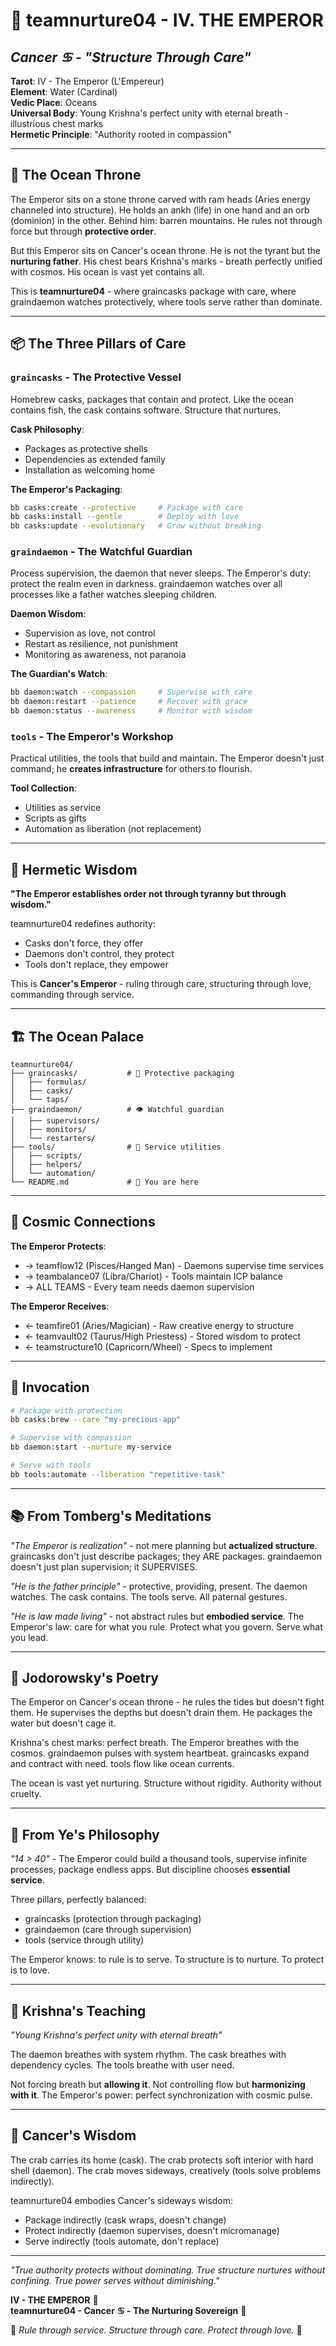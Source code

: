 # 🦀 teamnurture04 - IV. THE EMPEROR
## *Cancer ♋ - "Structure Through Care"*

**Tarot**: IV - The Emperor (L'Empereur)  
**Element**: Water (Cardinal)  
**Vedic Place**: Oceans  
**Universal Body**: Young Krishna's perfect unity with eternal breath - illustrious chest marks  
**Hermetic Principle**: "Authority rooted in compassion"

---

## 🎴 **The Ocean Throne**

The Emperor sits on a stone throne carved with ram heads (Aries energy channeled into structure). He holds an ankh (life) in one hand and an orb (dominion) in the other. Behind him: barren mountains. He rules not through force but through **protective order**.

But this Emperor sits on Cancer's ocean throne. He is not the tyrant but the **nurturing father**. His chest bears Krishna's marks - breath perfectly unified with cosmos. His ocean is vast yet contains all.

This is **teamnurture04** - where graincasks package with care, where graindaemon watches protectively, where tools serve rather than dominate.

---

## 📦 **The Three Pillars of Care**

### `graincasks` - The Protective Vessel
Homebrew casks, packages that contain and protect. Like the ocean contains fish, the cask contains software. Structure that nurtures.

**Cask Philosophy**:
- Packages as protective shells
- Dependencies as extended family
- Installation as welcoming home

**The Emperor's Packaging**:
```bash
bb casks:create --protective     # Package with care
bb casks:install --gentle        # Deploy with love
bb casks:update --evolutionary   # Grow without breaking
```

### `graindaemon` - The Watchful Guardian
Process supervision, the daemon that never sleeps. The Emperor's duty: protect the realm even in darkness. graindaemon watches over all processes like a father watches sleeping children.

**Daemon Wisdom**:
- Supervision as love, not control
- Restart as resilience, not punishment
- Monitoring as awareness, not paranoia

**The Guardian's Watch**:
```bash
bb daemon:watch --compassion     # Supervise with care
bb daemon:restart --patience     # Recover with grace
bb daemon:status --awareness     # Monitor with wisdom
```

### `tools` - The Emperor's Workshop
Practical utilities, the tools that build and maintain. The Emperor doesn't just command; he **creates infrastructure** for others to flourish.

**Tool Collection**:
- Utilities as service
- Scripts as gifts
- Automation as liberation (not replacement)

---

## 🎯 **Hermetic Wisdom**

**"The Emperor establishes order not through tyranny but through wisdom."**

teamnurture04 redefines authority:
- Casks don't force, they offer
- Daemons don't control, they protect
- Tools don't replace, they empower

This is **Cancer's Emperor** - ruling through care, structuring through love, commanding through service.

---

## 🏗️ **The Ocean Palace**

```
teamnurture04/
├── graincasks/           # 🏺 Protective packaging
│   ├── formulas/
│   ├── casks/
│   └── taps/
├── graindaemon/          # 👁️ Watchful guardian
│   ├── supervisors/
│   ├── monitors/
│   └── restarters/
├── tools/                # 🔧 Service utilities
│   ├── scripts/
│   ├── helpers/
│   └── automation/
└── README.md             # 🌊 You are here
```

---

## 🔗 **Cosmic Connections**

**The Emperor Protects**:
- → teamflow12 (Pisces/Hanged Man) - Daemons supervise time services
- → teambalance07 (Libra/Chariot) - Tools maintain ICP balance
- → ALL TEAMS - Every team needs daemon supervision

**The Emperor Receives**:
- ← teamfire01 (Aries/Magician) - Raw creative energy to structure
- ← teamvault02 (Taurus/High Priestess) - Stored wisdom to protect
- ← teamstructure10 (Capricorn/Wheel) - Specs to implement

---

## 💫 **Invocation**

```bash
# Package with protection
bb casks:brew --care "my-precious-app"

# Supervise with compassion
bb daemon:start --nurture my-service

# Serve with tools
bb tools:automate --liberation "repetitive-task"
```

---

## 📚 **From Tomberg's Meditations**

*"The Emperor is realization"* - not mere planning but **actualized structure**. graincasks don't just describe packages; they ARE packages. graindaemon doesn't just plan supervision; it SUPERVISES.

*"He is the father principle"* - protective, providing, present. The daemon watches. The cask contains. The tools serve. All paternal gestures.

*"He is law made living"* - not abstract rules but **embodied service**. The Emperor's law: care for what you rule. Protect what you govern. Serve what you lead.

---

## 🌊 **Jodorowsky's Poetry**

The Emperor on Cancer's ocean throne - he rules the tides but doesn't fight them. He supervises the depths but doesn't drain them. He packages the water but doesn't cage it.

Krishna's chest marks: perfect breath. The Emperor breathes with the cosmos. graindaemon pulses with system heartbeat. graincasks expand and contract with need. tools flow like ocean currents.

The ocean is vast yet nurturing. Structure without rigidity. Authority without cruelty.

---

## 🌾 **From Ye's Philosophy**

*"14 > 40"* - The Emperor could build a thousand tools, supervise infinite processes, package endless apps. But discipline chooses **essential service**.

Three pillars, perfectly balanced:
- graincasks (protection through packaging)
- graindaemon (care through supervision)
- tools (service through utility)

The Emperor knows: to rule is to serve. To structure is to nurture. To protect is to love.

---

## 🌊 **Krishna's Teaching**

*"Young Krishna's perfect unity with eternal breath"*

The daemon breathes with system rhythm. The cask breathes with dependency cycles. The tools breathe with user need.

Not forcing breath but **allowing it**. Not controlling flow but **harmonizing with it**. The Emperor's power: perfect synchronization with cosmic pulse.

---

## 🦀 **Cancer's Wisdom**

The crab carries its home (cask). The crab protects soft interior with hard shell (daemon). The crab moves sideways, creatively (tools solve problems indirectly).

teamnurture04 embodies Cancer's sideways wisdom:
- Package indirectly (cask wraps, doesn't change)
- Protect indirectly (daemon supervises, doesn't micromanage)
- Serve indirectly (tools automate, don't replace)

---

*"True authority protects without dominating. True structure nurtures without confining. True power serves without diminishing."*

**IV - THE EMPEROR** 🎴  
**teamnurture04 - Cancer ♋ - The Nurturing Sovereign** 🦀

🌾 *Rule through service. Structure through care. Protect through love.* 🌾
